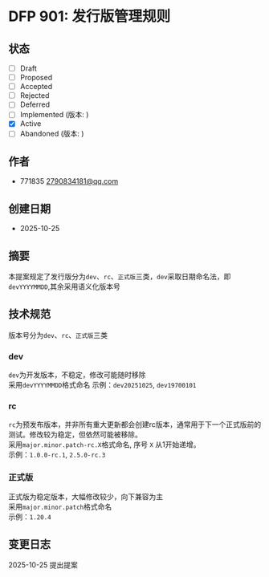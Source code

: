 # DFP 901: 发行版管理规则

## 状态

- [ ] Draft
- [ ] Proposed
- [ ] Accepted
- [ ] Rejected
- [ ] Deferred
- [ ] Implemented (版本: )
- [x] Active
- [ ] Abandoned (版本: )

## 作者

- 771835 <2790834181@qq.com>

## 创建日期

- 2025-10-25

## 摘要

本提案规定了发行版分为`dev`、`rc`、`正式版`三类，`dev`采取日期命名法，即`devYYYYMMDD`,其余采用语义化版本号

## 技术规范

版本号分为`dev`、`rc`、`正式版`三类

### dev

`dev`为开发版本，不稳定，修改可能随时移除  
采用`devYYYYMMDD`格式命名
示例：`dev20251025`, `dev19700101`

### rc

`rc`为预发布版本，并非所有重大更新都会创建rc版本，通常用于下一个正式版前的测试。修改较为稳定，但依然可能被移除。  
采用`major.minor.patch-rc.X`格式命名, 序号 `X` 从1开始递增。  
示例：`1.0.0-rc.1`, `2.5.0-rc.3`

### 正式版

正式版为稳定版本，大幅修改较少，向下兼容为主  
采用`major.minor.patch`格式命名  
示例：`1.20.4`

## 变更日志

2025-10-25 提出提案
